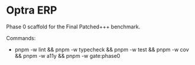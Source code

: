 # Optra ERP

Phase 0 scaffold for the Final Patched+++ benchmark.

Commands:

- pnpm -w lint && pnpm -w typecheck && pnpm -w test && pnpm -w cov && pnpm -w a11y && pnpm -w gate:phase0

